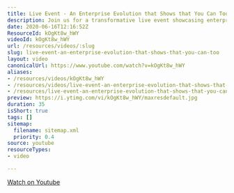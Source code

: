 ```yaml
---
title: Live Event - An Enterprise Evolution that Shows that You Can Too
description: Join us for a transformative live event showcasing enterprise evolution and inspiring you to embrace change in your own journey. Don't miss out!
date: 2020-06-16T12:16:52Z
ResourceId: kOgKt8w_hWY
videoId: kOgKt8w_hWY
url: /resources/videos/:slug
slug: live-event-an-enterprise-evolution-that-shows-that-you-can-too
layout: video
canonicalUrl: https://www.youtube.com/watch?v=kOgKt8w_hWY
aliases:
- /resources/videos/kOgKt8w_hWY
- /resources/videos/live-event-an-enterprise-evolution-that-shows-that-you-can-too
- /resources/live-event-an-enterprise-evolution-that-shows-that-you-can-too
preview: https://i.ytimg.com/vi/kOgKt8w_hWY/maxresdefault.jpg
duration: 35
isShort: true
tags: []
sitemap:
  filename: sitemap.xml
  priority: 0.4
source: youtube
resourceTypes:
- video

---
```

  
 [Watch on Youtube](https://www.youtube.com/watch?v=kOgKt8w_hWY)
